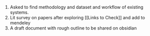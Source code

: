 1. Asked to find methodology and dataset and workflow of existing systems. 
2. Lit survey on papers after exploring [[Links to Check]] and add to mendeley
3. A draft document with rough outline to be shared on obsidian